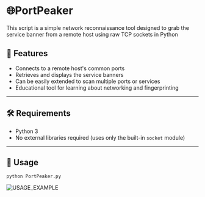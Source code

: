 # 🌐PortPeaker
This script is a simple network reconnaissance tool designed to grab the service banner from a remote host using raw TCP sockets in Python

## 📌 Features

- Connects to a remote host's common ports 
- Retrieves and displays the service banners
- Can be easily extended to scan multiple ports or services
- Educational tool for learning about networking and fingerprinting

---

## 🛠️ Requirements

- Python 3
- No external libraries required (uses only the built-in `socket` module)

---

## 🚀 Usage
``python PortPeaker.py``



![USAGE_EXAMPLE](https://i.ibb.co/H9w7RnW/Screenshot-2025-07-14-145652.png) 
  
